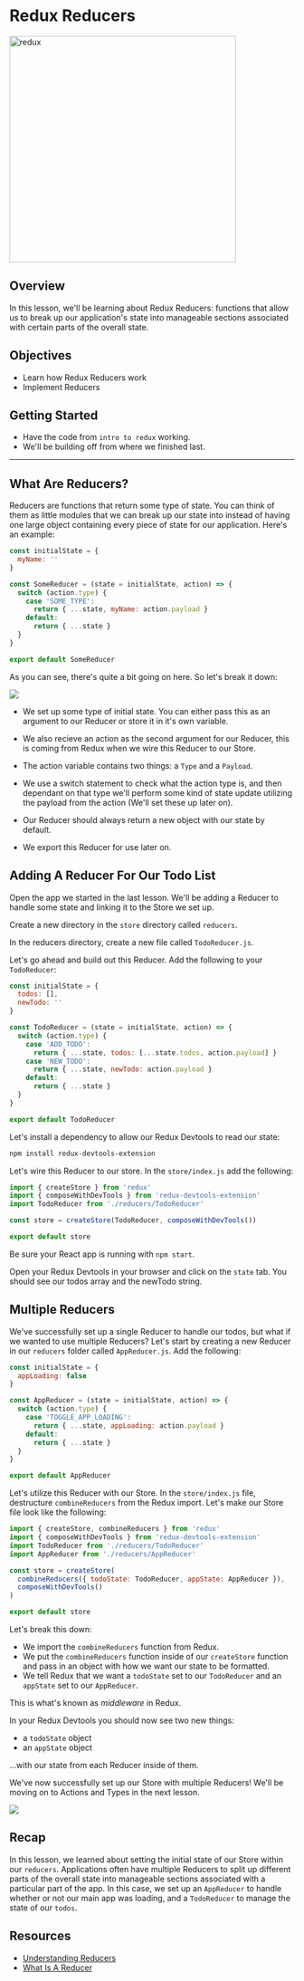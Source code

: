 # Redux Reducers

<img src="https://cdn-images-1.medium.com/max/1600/1*EdiFUfbTNmk_IxFDNqokqg.png" alt="redux" height="400" />

## Overview

In this lesson, we'll be learning about Redux Reducers: functions that allow us to break up our application's state into manageable sections associated with certain parts of the overall state.

## Objectives
- Learn how Redux Reducers work
- Implement Reducers

## Getting Started
- Have the code from `intro to redux` working.
- We'll be building off from where we finished last.

___
## What Are Reducers?

Reducers are functions that return some type of state. You can think of them as little modules that we can break up our state into instead of having one large object containing every piece of state for our application. Here's an example:

```js
const initialState = {
  myName: ''
}

const SomeReducer = (state = initialState, action) => {
  switch (action.type) {
    case 'SOME_TYPE':
      return { ...state, myName: action.payload }
    default:
      return { ...state }
  }
}

export default SomeReducer
```

As you can see, there's quite a bit going on here. So let's break it down:

![](https://forum.attainu.com/uploads/default/optimized/1X/764a6fca95c6f0e0783b4efc53877cc09541360f_2_690x209.png)

- We set up some type of initial state. You can either pass this as an argument to our Reducer or store it in it's own variable.

- We also recieve an action as the second argument for our Reducer, this is coming from Redux when we wire this Reducer to our Store.

- The action variable contains two things: a `Type` and a `Payload`.

- We use a switch statement to check what the action type is, and then dependant on that type we'll perform some kind of state update utilizing the payload from the action (We'll set these up later on).

- Our Reducer should always return a new object with our state by default.

- We export this Reducer for use later on.

## Adding A Reducer For Our Todo List

Open the app we started in the last lesson. We'll be adding a Reducer to handle some state and linking it to the Store we set up.

Create a new directory in the `store` directory called `reducers`.

In the reducers directory, create a new file called `TodoReducer.js`.

Let's go ahead and build out this Reducer. Add the following to your `TodoReducer`:

```js
const initialState = {
  todos: [],
  newTodo: ''
}

const TodoReducer = (state = initialState, action) => {
  switch (action.type) {
    case 'ADD_TODO':
      return { ...state, todos: [...state.todos, action.payload] }
    case 'NEW_TODO':
      return { ...state, newTodo: action.payload }
    default:
      return { ...state }
  }
}

export default TodoReducer
```

Let's install a dependency to allow our Redux Devtools to read our state:

```sh
npm install redux-devtools-extension
```

Let's wire this Reducer to our store. In the `store/index.js` add the following:

```js
import { createStore } from 'redux'
import { composeWithDevTools } from 'redux-devtools-extension'
import TodoReducer from './reducers/TodoReducer'

const store = createStore(TodoReducer, composeWithDevTools())

export default store
```

Be sure your React app is running with `npm start`.

Open your Redux Devtools in your browser and click on the `state` tab. You should see our todos array and the newTodo string.

## Multiple Reducers

We've successfully set up a single Reducer to handle our todos, but what if we wanted to use multiple Reducers? Let's start by creating a new Reducer in our `reducers` folder called `AppReducer.js`. Add the following:

```js
const initialState = {
  appLoading: false
}

const AppReducer = (state = initialState, action) => {
  switch (action.type) {
    case 'TOGGLE_APP_LOADING':
      return { ...state, appLoading: action.payload }
    default:
      return { ...state }
  }
}

export default AppReducer
```

Let's utilize this Reducer with our Store. In the `store/index.js` file, destructure `combineReducers` from the Redux import. Let's make our Store file look like the following:

```js
import { createStore, combineReducers } from 'redux'
import { composeWithDevTools } from 'redux-devtools-extension'
import TodoReducer from './reducers/TodoReducer'
import AppReducer from './reducers/AppReducer'

const store = createStore(
  combineReducers({ todoState: TodoReducer, appState: AppReducer }),
  composeWithDevTools()
)

export default store
```

Let's break this down:

- We import the `combineReducers` function from Redux.
- We put the `combineReducers` function inside of our `createStore` function and pass in an object with how we want our state to be formatted.
- We tell Redux that we want a `todoState` set to our `TodoReducer` and an `appState` set to our `AppReducer`.

This is what's known as *middleware* in Redux.

In your Redux Devtools you should now see two new things:

- a `todoState` object
- an `appState` object

...with our state from each Reducer inside of them.

We've now successfully set up our Store with multiple Reducers! We'll be moving on to Actions and Types in the next lesson.


![](https://res.cloudinary.com/ahonore42/image/upload/v1615871989/ga/Screen_Shot_2021-03-16_at_12.18.56_AM_k2upar.png)

## Recap
In this lesson, we learned about setting the initial state of our Store within our `reducers`. Applications often have multiple Reducers to split up different parts of the overall state into manageable sections associated with a particular part of the app. In this case, we set up an `AppReducer` to handle whether or not our main app was loading, and a `TodoReducer` to manage the state of our `todos`.

## Resources

- [Understanding Reducers](https://css-tricks.com/understanding-how-reducers-are-used-in-redux/)
- [What Is A Reducer](https://daveceddia.com/what-is-a-reducer/)